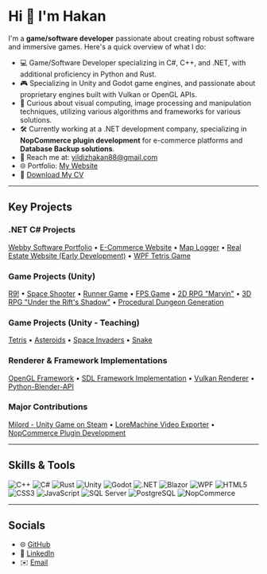 # Hi 👋 I'm Hakan

I'm a **game/software developer** passionate about creating robust software and immersive games. Here's a quick overview of what I do:

- 💻 Game/Software Developer specializing in C#, C++, and .NET, with additional proficiency in Python and Rust.
- 🎮 Specializing in Unity and Godot game engines, and passionate about proprietary engines built with Vulkan or OpenGL APIs.
- 🌱 Curious about visual computing, image processing and manipulation techniques, utilizing various algorithms and frameworks for various solutions.
- 🛠️ Currently working at a .NET development company, specializing in **NopCommerce plugin development** for e-commerce platforms and **Database Backup solutions**.
- 📧 Reach me at: yildizhakan88@gmail.com
- 🌐 Portfolio: [My Website](https://webbysoftinit.com/)
- 📄 [Download My CV](https://flowcv.com/resume/b96nb87j5g)

---
## Key Projects

### .NET C# Projects
[Webby Software Portfolio](https://github.com/Hakkology/WebbySoftware) • [E-Commerce Website](https://github.com/Hakkology/E-Commerce-Website) • [Map Logger](https://github.com/Hakkology/MapLogger) • [Real Estate Website (Early Development)](https://github.com/Hakkology/Real-Estate-Site-Concept) • [WPF Tetris Game](https://github.com/Hakkology/Tetris-Game)

### Game Projects (Unity)
[R9!](https://hakkology.itch.io/r9) • [Space Shooter](https://github.com/Hakkology/FatalX-Type-Shooter) • [Runner Game](https://github.com/Hakkology/Stack-the-Cubes) • [FPS Game](https://github.com/Hakkology/FPSProject) • [2D RPG "Marvin"](https://github.com/Hakkology/Marvin) • [3D RPG "Under the Rift's Shadow"](https://github.com/Hakkology/Under-the-Rift-s-Shadow) • [Procedural Dungeon Generation](https://github.com/Hakkology/Procedural-Cave-Generation)

### Game Projects (Unity - Teaching)
[Tetris](https://github.com/Hakkology/Tetris) • [Asteroids](https://github.com/Hakkology/Asteroids) • [Space Invaders](https://github.com/Hakkology/SpaceInvaders) • [Snake](https://github.com/Hakkology/Snake) 

### Renderer & Framework Implementations
[OpenGL Framework](https://github.com/Hakkology/OpenGL-Framework) • [SDL Framework Implementation](https://github.com/Hakkology/SDL-Framework-Implementation) • [Vulkan Renderer](https://github.com/Hakkology/Vulkan-API) • [Python-Blender-API](https://github.com/Hakkology/Python-Blender-API)

### Major Contributions
[Milord - Unity Game on Steam](https://store.steampowered.com/app/2455460/Milord/) • [LoreMachine Video Exporter](https://www.loremachine.world) • [NopCommerce Plugin Development](https://nopcommerce.com)


---

## Skills & Tools
![C++](https://img.shields.io/badge/-C++-00599C?style=flat-square&logo=c%2B%2B&logoColor=white)
![C#](https://img.shields.io/badge/-C%23-239120?style=flat-square&logo=c-sharp&logoColor=white)
![Rust](https://img.shields.io/badge/-Rust-000000?style=flat-square&logo=rust&logoColor=white)
![Unity](https://img.shields.io/badge/-Unity-000000?style=flat-square&logo=unity&logoColor=white)
![Godot](https://img.shields.io/badge/-Godot-478CBF?style=flat-square&logo=godot-engine&logoColor=white)
![.NET](https://img.shields.io/badge/-.NET-512BD4?style=flat-square&logo=.net&logoColor=white)
![Blazor](https://img.shields.io/badge/-Blazor-512BD4?style=flat-square&logo=blazor&logoColor=white)
![WPF](https://img.shields.io/badge/-WPF-512BD4?style=flat-square&logo=windows&logoColor=white)
![HTML5](https://img.shields.io/badge/-HTML5-E34F26?style=flat-square&logo=html5&logoColor=white)
![CSS3](https://img.shields.io/badge/-CSS3-1572B6?style=flat-square&logo=css3&logoColor=white)
![JavaScript](https://img.shields.io/badge/-JavaScript-F7DF1E?style=flat-square&logo=javascript&logoColor=black)
![SQL Server](https://img.shields.io/badge/-SQL%20Server-CC2927?style=flat-square&logo=microsoft-sql-server&logoColor=white)
![PostgreSQL](https://img.shields.io/badge/-PostgreSQL-4169E1?style=flat-square&logo=postgresql&logoColor=white)
![NopCommerce](https://img.shields.io/badge/-NopCommerce-0073D4?style=flat-square&logo=nopcommerce&logoColor=white)


---

## Socials
- 🌐 [GitHub](https://github.com/Hakkology)
- 🔗 [LinkedIn](https://www.linkedin.com/in/hakan-yildiz-029845132/)
- ✉️ [Email](mailto:yildizhakan88@gmail.com)
